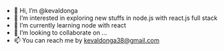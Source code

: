- 👋 Hi, I’m @kevaldonga
- 👀 I’m interested in exploring new stuffs in node.js with react.js full stack
- 🌱 I’m currently learning node with react
- 💞️ I’m looking to collaborate on ...
- 📫 You can reach me by kevaldonga38@gmail.com

<!---
kevaldonga/kevaldonga is a ✨ special ✨ repository because its `README.md` (this file) appears on your GitHub profile.
You can click the Preview link to take a look at your changes.
--->
